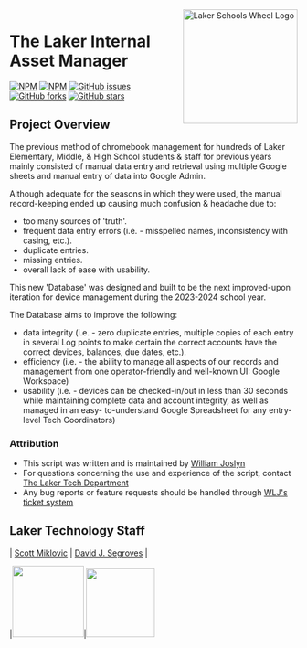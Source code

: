 <a href="https://lakerschools.org/">
    <img
    src="https://res.cloudinary.com/tico-cloudinary/image/upload/v1625233650/laker-tech-crm/laker_wheel_logo_sm_xljucn.png"
    title="Laker Schools Wheel Logo" width="200" align="right">
</a>

# The Laker Internal Asset Manager

[![NPM](https://img.shields.io/npm/l/cbmgmt)](https://spdx.org/licenses/ISC.html)
[![NPM](https://img.shields.io/npm/v/cbmgmt)](https://www.npmjs.com/package/cbmgmt)
[![GitHub issues](https://img.shields.io/github/issues/wlj-iii/lak-int-acc-mgr)](https://github.com//wlj-iii/lak-int-acc-mgr/issues)
[![GitHub forks](https://img.shields.io/github/forks/wlj-iii/lak-int-acc-mgr)](https://github.com/wlj-iii/lak-int-acc-mgr/network)
[![GitHub stars](https://img.shields.io/github/stars/wlj-iii/lak-int-acc-mgr)](https://github.com/wlj-iii/lak-int-acc-mgr/stargazers)

## Project Overview

The previous method of chromebook management for hundreds of Laker Elementary, Middle,
& High School students & staff for previous years mainly consisted of manual data entry
and retrieval using multiple Google sheets and manual entry of data into Google Admin.

Although adequate for the seasons in which they were used, the manual
record-keeping ended up causing much confusion & headache due to: 
- too many sources of 'truth'.
- frequent data entry errors (i.e. - misspelled names, inconsistency with casing, etc.).
- duplicate entries.
- missing entries.
- overall lack of ease with usability. 

This new 'Database' was designed and built to be the next improved-upon iteration for
device management during the 2023-2024 school year. 

The Database aims to improve the following:
- data integrity (i.e. - zero duplicate entries, multiple copies of each entry in
  several Log points to make certain the correct accounts have the correct devices,
  balances, due dates, etc.).
- efficiency (i.e. - the ability to manage all aspects of our records and management
  from one operator-friendly and well-known UI: Google Workspace) 
- usability (i.e. - devices can be checked-in/out in less than 30 seconds while
  maintaining complete data and account integrity, as well as managed in an easy-
  to-understand Google Spreadsheet for any entry-level Tech Coordinators)


### Attribution

- This script was written and is maintained by [William Joslyn](https://www.linkedin.com/in/wlj-iii/)
- For questions concerning the use and experience of the script, contact [The Laker Tech Department](mailto:tech@lakerschools.org)
- Any bug reports or feature requests should be handled through [WLJ's ticket system](https://tables.area120.google.com/authform/a28_78_dKEN4vCKOm2C_FS/t/bYA9RUCcmxd59AsqK1mkXU8I97ywuKtseddZvaMGp_4b9cIL2hs4bmI8mRu_-wE4eo)


## Laker Technology Staff

|     [Scott Miklovic](https://www.linkedin.com/in/scott-miklovic-7120b992/)
|     [David J. Segroves](https://www.linkedin.com/in/david-segroves-466b4a1ab/)     |
 
|[<img src="https://res.cloudinary.com/tico-cloudinary/image/upload/v1625235287/laker-tech-crm/scott_avatar_yiofxp.jpg" width= "125" height="auto" style="object-fit:cover; overflow:hidden;" />](https://www.linkedin.com/in/scott-miklovic-7120b992/)|[<img src="https://res.cloudinary.com/tico-cloudinary/image/upload/v1625235288/laker-tech-crm/david_avatar_ebdp22.png" width= "120" height="auto" style="object-fit:cover; overflow:hidden;" />](https://www.linkedin.com/in/david-segroves-466b4a1ab/)